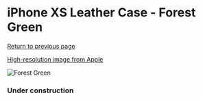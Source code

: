 # iPhone XS Leather Case - Forest Green

[Return to previous page](/iphone_x)

[High-resolution image from Apple](https://store.storeimages.cdn-apple.com/8756/as-images.apple.com/is/MTER2?wid=4500&hei=4500&fmt=png)

<div style="width: 384px"><img src="/everysource/MTER2.png" alt="Forest Green"></div>

### Under construction

